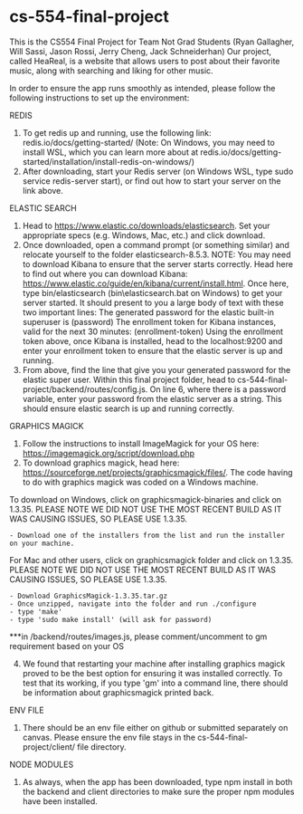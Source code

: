 # cs-554-final-project
This is the CS554 Final Project for Team Not Grad Students (Ryan Gallagher, Will Sassi, Jason Rossi, Jerry Cheng, Jack Schneiderhan)
Our project, called HeaReal, is a website that allows users to post about their favorite music, along with searching and liking for other music.

In order to ensure the app runs smoothly as intended, please follow the following instructions to set up the environment:

REDIS
1) To get redis up and running, use the following link: redis.io/docs/getting-started/ (Note: On Windows, you may need to install WSL, which you can learn more about at redis.io/docs/getting-started/installation/install-redis-on-windows/)
2) After downloading, start your Redis server (on Windows WSL, type sudo service redis-server start), or find out how to start your server on the link above.

ELASTIC SEARCH
1) Head to https://www.elastic.co/downloads/elasticsearch. Set your appropriate specs (e.g. Windows, Mac, etc.) and click download.
2) Once downloaded, open a command prompt (or something similar) and relocate yourself to the folder elasticsearch-8.5.3. 
    NOTE: You may need to download Kibana to ensure that the server starts correctly. Head here to find out where you can download Kibana: https://www.elastic.co/guide/en/kibana/current/install.html.  Once here, type bin/elasticsearch (bin\elasticsearch.bat on Windows) to get your server started. It should present to you a large body of text with these two important lines:
    The generated password for the elastic built-in superuser is (password)
    The enrollment token for Kibana instances, valid for the next 30 minutes: (enrollment-token)
    Using the enrollment token above, once Kibana is installed, head to the localhost:9200 and enter your enrollment token to ensure
    that the elastic server is up and running.
3) From above, find the line that give you your generated password for the elastic super user. Within this final project folder,
head to cs-544-final-project/backend/routes/config.js. On line 6, where there is a password variable, enter your password from the elastic server as a string. This should ensure elastic search is up and running correctly.

GRAPHICS MAGICK
1) Follow the instructions to install ImageMagick for your OS here: https://imagemagick.org/script/download.php
2) To download graphics magick, head here: https://sourceforge.net/projects/graphicsmagick/files/. The code having to do with graphics magick was coded on a Windows machine. 

To download on Windows, click on graphicsmagick-binaries and click on 1.3.35. PLEASE NOTE WE DID NOT USE THE MOST RECENT BUILD AS IT WAS CAUSING ISSUES, SO PLEASE USE 1.3.35.

    - Download one of the installers from the list and run the installer on your machine. 

For Mac and other users, click on graphicsmagick folder and click on 1.3.35. PLEASE NOTE WE DID NOT USE THE MOST RECENT BUILD AS IT WAS CAUSING ISSUES, SO PLEASE USE 1.3.35.

    - Download GraphicsMagick-1.3.35.tar.gz
    - Once unzipped, navigate into the folder and run ./configure
    - type 'make'
    - type 'sudo make install' (will ask for password)

***in /backend/routes/images.js, please comment/uncomment to gm requirement based on your OS

4) We found that restarting your machine after installing graphics magick proved to be the best option for ensuring it was installed correctly. To test that its working, if you type 'gm' into a command line, there should be information about graphicsmagick printed back.

ENV FILE
1) There should be an env file either on github or submitted separately on canvas. Please ensure the env file stays in the cs-544-final-project/client/ file directory.

NODE MODULES
1) As always, when the app has been downloaded, type npm install in both the backend and client directories to make sure the proper npm modules have been installed.